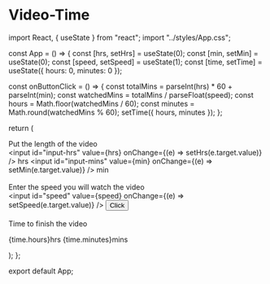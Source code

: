 # Video-Time
import React, { useState } from "react";
import "../styles/App.css";

const App = () => {
  const [hrs, setHrs] = useState(0);
  const [min, setMin] = useState(0);
  const [speed, setSpeed] = useState(1);
  const [time, setTime] = useState({ hours: 0, minutes: 0 });

  const onButtonClick = () => {
    const totalMins = parseInt(hrs) * 60 + parseInt(min);
    const watchedMins = totalMins / parseFloat(speed);
    const hours = Math.floor(watchedMins / 60);
    const minutes = Math.round(watchedMins % 60);
    setTime({ hours, minutes });
  };

  return (
    <div id="main">
      Put the length of the video
      <br />
      <input
        id="input-hrs"
        value={hrs}
        onChange={(e) => setHrs(e.target.value)}
      />
      hrs
      <input
        id="input-mins"
        value={min}
        onChange={(e) => setMin(e.target.value)}
      />
      min
      <br />
      <br />
      Enter the speed you will watch the video
      <br />
      <input
        id="speed"
        value={speed}
        onChange={(e) => setSpeed(e.target.value)}
      />
      <button id="button" onClick={onButtonClick}>
        Click
      </button>
      <br />
      <br />
      Time to finish the video
      <p id="answer">
        {time.hours}hrs {time.minutes}mins
      </p>
    </div>
  );
};

export default App;
